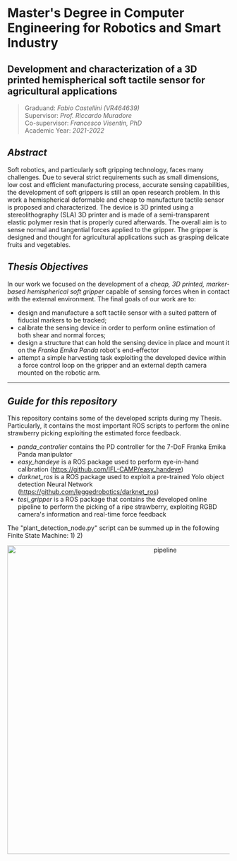 # Master's Degree in Computer Engineering for Robotics and Smart Industry
## Development and characterization of a 3D printed hemispherical soft tactile sensor for agricultural applications

> Graduand: _Fabio Castellini (VR464639)_ <br />
> Supervisor: _Prof. Riccardo Muradore_ <br />
> Co-supervisor: _Francesco Visentin, PhD_ <br />
> Academic Year: _2021-2022_


## _Abstract_
Soft robotics, and particularly soft gripping technology, faces many challenges. Due to several strict requirements such as small dimensions, low cost and efficient manufacturing process, accurate sensing capabilities, the development of soft grippers is still an open research problem. In this work a hemispherical deformable and cheap to manufacture tactile sensor is proposed and characterized. The device is 3D printed using a stereolithography (SLA) 3D printer and is made of a semi-transparent elastic polymer resin that is properly cured afterwards. The overall aim is to sense normal and tangential forces applied to the gripper. The gripper is designed and thought for agricultural applications such as grasping delicate fruits and vegetables.


## _Thesis Objectives_
In our work we focused on the development of a _cheap, 3D printed, marker-based hemispherical soft gripper_ capable of sensing forces when in contact with the external environment. 
The final goals of our work are to: 
- design and manufacture a soft tactile sensor with a suited pattern of fiducial markers to be tracked; 
- calibrate the sensing device in order to perform online estimation of both shear and normal forces; 
- design a structure that can hold the sensing device in place and mount it on the _Franka Emika Panda_ robot's end-effector 
- attempt a simple harvesting task exploiting the developed device within a force control loop on the gripper and an external depth camera mounted on the robotic arm.

---------

## _Guide for this repository_
This repository contains some of the developed scripts during my Thesis. Particularly, it contains the most important ROS scripts to perform the online strawberry picking exploiting the estimated force feedback.

- _panda_controller_ contains the PD controller for the 7-DoF Franka Emika Panda manipulator
- _easy_handeye_ is a ROS package used to perform eye-in-hand calibration (https://github.com/IFL-CAMP/easy_handeye)
- _darknet_ros_ is a ROS package used to exploit a pre-trained Yolo object detection Neural Network (https://github.com/leggedrobotics/darknet_ros)
- _tesi_gripper_ is a ROS package that contains the developed online pipeline to perform the picking of a ripe strawberry, exploiting RGBD camera's information and real-time force feedback

The "plant_detection_node.py" script can be summed up in the following Finite State Machine:
1) 
2)

<p align="center">
  <img src="https://user-images.githubusercontent.com/76775232/227550597-063986f5-8253-4870-8272-8c18b44be32f.png" alt="pipeline" width="700"/>
</p>





